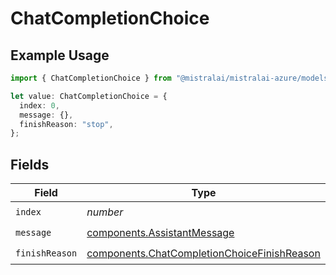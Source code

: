 # ChatCompletionChoice

## Example Usage

```typescript
import { ChatCompletionChoice } from "@mistralai/mistralai-azure/models/components";

let value: ChatCompletionChoice = {
  index: 0,
  message: {},
  finishReason: "stop",
};
```

## Fields

| Field                                                                                                      | Type                                                                                                       | Required                                                                                                   | Description                                                                                                | Example                                                                                                    |
| ---------------------------------------------------------------------------------------------------------- | ---------------------------------------------------------------------------------------------------------- | ---------------------------------------------------------------------------------------------------------- | ---------------------------------------------------------------------------------------------------------- | ---------------------------------------------------------------------------------------------------------- |
| `index`                                                                                                    | *number*                                                                                                   | :heavy_check_mark:                                                                                         | N/A                                                                                                        | 0                                                                                                          |
| `message`                                                                                                  | [components.AssistantMessage](../../models/components/assistantmessage.md)                                 | :heavy_check_mark:                                                                                         | N/A                                                                                                        |                                                                                                            |
| `finishReason`                                                                                             | [components.ChatCompletionChoiceFinishReason](../../models/components/chatcompletionchoicefinishreason.md) | :heavy_check_mark:                                                                                         | N/A                                                                                                        | stop                                                                                                       |